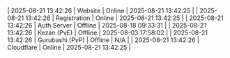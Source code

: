 | 2025-08-21 13:42:26 | Website | Online | 2025-08-21 13:42:25 |
| 2025-08-21 13:42:26 | Registration | Online | 2025-08-21 13:42:25 |
| 2025-08-21 13:42:26 | Auth Server | Offline | 2025-08-18 09:33:31 |
| 2025-08-21 13:42:26 | Kezan (PvE) | Offline | 2025-08-03 17:58:02 |
| 2025-08-21 13:42:26 | Gurubashi (PvP) | Offline | N/A |
| 2025-08-21 13:42:26 | Cloudflare | Online | 2025-08-21 13:42:25 |
